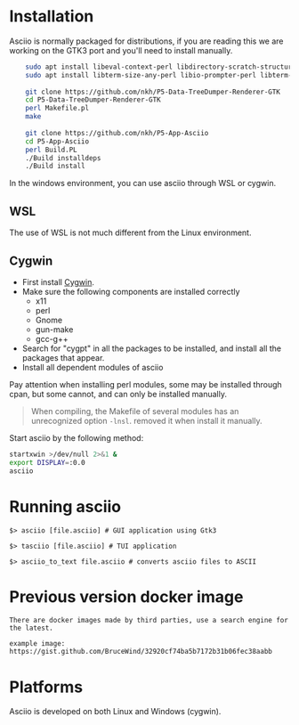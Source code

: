 # Installation

Asciio is normally packaged for distributions, if you are reading this we are
working on the  GTK3 port and you'll need to install manually.

```bash
    sudo apt install libeval-context-perl libdirectory-scratch-structured-perl libfile-homedir-perl libgtk3-perl
    sudo apt install libterm-size-any-perl libio-prompter-perl libterm-termkey-perl
    
    git clone https://github.com/nkh/P5-Data-TreeDumper-Renderer-GTK
    cd P5-Data-TreeDumper-Renderer-GTK
    perl Makefile.pl
    make
    
    git clone https://github.com/nkh/P5-App-Asciio
    cd P5-App-Asciio
    perl Build.PL
    ./Build installdeps 
    ./Build install
```

In the windows environment, you can use asciio through WSL or cygwin.

## WSL

The use of WSL is not much different from the Linux environment.

## Cygwin

- First install [Cygwin](https://www.cygwin.com/).
- Make sure the following components are installed correctly
   - x11
   - perl
   - Gnome
   - gun-make
   - gcc-g++
- Search for "cygpt" in all the packages to be installed, and install all 
  the packages that appear.
- Install all dependent modules of asciio

Pay attention when installing perl modules, some may be installed through 
cpan, but some cannot, and can only be installed manually.

>When compiling, the Makefile of several modules has an unrecognized option 
`-lnsl`. removed it when install it manually.

Start asciio by the following method:

```bash
startxwin >/dev/null 2>&1 &
export DISPLAY=:0.0
asciio
```




# Running asciio

    $> asciio [file.asciio] # GUI application using Gtk3

    $> tasciio [file.asciio] # TUI application

    $> asciio_to_text file.asciio # converts asciio files to ASCII

# Previous version docker image

    There are docker images made by third parties, use a search engine for
    the latest.

    example image:
    https://gist.github.com/BruceWind/32920cf74ba5b7172b31b06fec38aabb

# Platforms

Asciio is developed on both Linux and Windows (cygwin).
